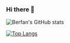 ### Hi there 👋

<!--
**brfnprhn/brfnprhn** is a ✨ _special_ ✨ repository because its `README.md` (this file) appears on your GitHub profile.

Here are some ideas to get you started:

- 🔭 I’m currently working on ...
- 🌱 I’m currently learning ...
- 👯 I’m looking to collaborate on ...
- 🤔 I’m looking for help with ...
- 💬 Ask me about ...
- 📫 How to reach me: ...
- 😄 Pronouns: ...
- ⚡ Fun fact: ...
-->
![Berfan's GitHub stats](https://github-readme-stats.vercel.app/api?username=brfnprhn&show_icons=true&theme=tokyonight)

[![Top Langs](https://github-readme-stats.vercel.app/api/top-langs/?username=brfnprhn&theme=tokyonight)]()
